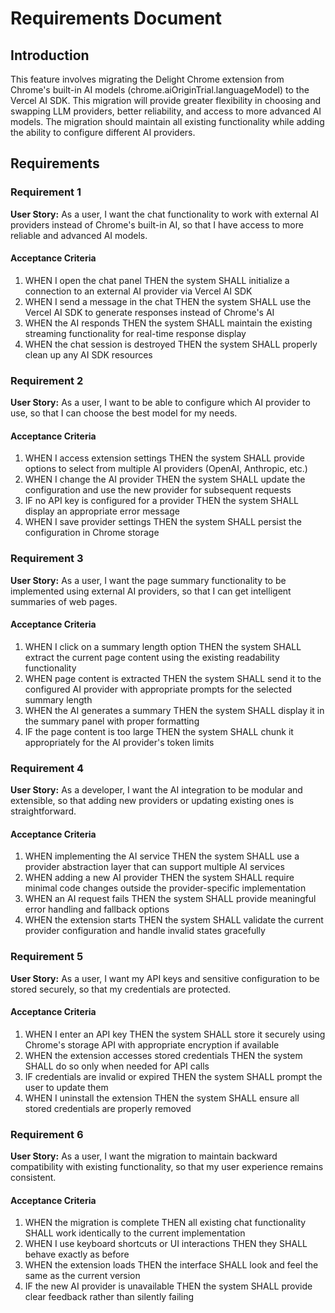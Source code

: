 # Requirements Document

## Introduction

This feature involves migrating the Delight Chrome extension from Chrome's built-in AI models (chrome.aiOriginTrial.languageModel) to the Vercel AI SDK. This migration will provide greater flexibility in choosing and swapping LLM providers, better reliability, and access to more advanced AI models. The migration should maintain all existing functionality while adding the ability to configure different AI providers.

## Requirements

### Requirement 1

**User Story:** As a user, I want the chat functionality to work with external AI providers instead of Chrome's built-in AI, so that I have access to more reliable and advanced AI models.

#### Acceptance Criteria

1. WHEN I open the chat panel THEN the system SHALL initialize a connection to an external AI provider via Vercel AI SDK
2. WHEN I send a message in the chat THEN the system SHALL use the Vercel AI SDK to generate responses instead of Chrome's AI
3. WHEN the AI responds THEN the system SHALL maintain the existing streaming functionality for real-time response display
4. WHEN the chat session is destroyed THEN the system SHALL properly clean up any AI SDK resources

### Requirement 2

**User Story:** As a user, I want to be able to configure which AI provider to use, so that I can choose the best model for my needs.

#### Acceptance Criteria

1. WHEN I access extension settings THEN the system SHALL provide options to select from multiple AI providers (OpenAI, Anthropic, etc.)
2. WHEN I change the AI provider THEN the system SHALL update the configuration and use the new provider for subsequent requests
3. IF no API key is configured for a provider THEN the system SHALL display an appropriate error message
4. WHEN I save provider settings THEN the system SHALL persist the configuration in Chrome storage

### Requirement 3

**User Story:** As a user, I want the page summary functionality to be implemented using external AI providers, so that I can get intelligent summaries of web pages.

#### Acceptance Criteria

1. WHEN I click on a summary length option THEN the system SHALL extract the current page content using the existing readability functionality
2. WHEN page content is extracted THEN the system SHALL send it to the configured AI provider with appropriate prompts for the selected summary length
3. WHEN the AI generates a summary THEN the system SHALL display it in the summary panel with proper formatting
4. IF the page content is too large THEN the system SHALL chunk it appropriately for the AI provider's token limits

### Requirement 4

**User Story:** As a developer, I want the AI integration to be modular and extensible, so that adding new providers or updating existing ones is straightforward.

#### Acceptance Criteria

1. WHEN implementing the AI service THEN the system SHALL use a provider abstraction layer that can support multiple AI services
2. WHEN adding a new AI provider THEN the system SHALL require minimal code changes outside the provider-specific implementation
3. WHEN an AI request fails THEN the system SHALL provide meaningful error handling and fallback options
4. WHEN the extension starts THEN the system SHALL validate the current provider configuration and handle invalid states gracefully

### Requirement 5

**User Story:** As a user, I want my API keys and sensitive configuration to be stored securely, so that my credentials are protected.

#### Acceptance Criteria

1. WHEN I enter an API key THEN the system SHALL store it securely using Chrome's storage API with appropriate encryption if available
2. WHEN the extension accesses stored credentials THEN the system SHALL do so only when needed for API calls
3. IF credentials are invalid or expired THEN the system SHALL prompt the user to update them
4. WHEN I uninstall the extension THEN the system SHALL ensure all stored credentials are properly removed

### Requirement 6

**User Story:** As a user, I want the migration to maintain backward compatibility with existing functionality, so that my user experience remains consistent.

#### Acceptance Criteria

1. WHEN the migration is complete THEN all existing chat functionality SHALL work identically to the current implementation
2. WHEN I use keyboard shortcuts or UI interactions THEN they SHALL behave exactly as before
3. WHEN the extension loads THEN the interface SHALL look and feel the same as the current version
4. IF the new AI provider is unavailable THEN the system SHALL provide clear feedback rather than silently failing